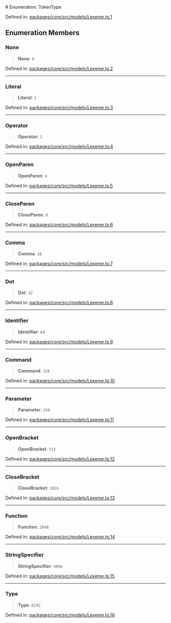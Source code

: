 <div v-pre>
# Enumeration: TokenType

Defined in: [packages/core/src/models/Lexeme.ts:1](https://github.com/mk3008/rawsql-ts/blob/3b53f17d700cf976ce5c49b674a04b41eeb14c40/packages/core/src/models/Lexeme.ts#L1)

## Enumeration Members

### None

> **None**: `0`

Defined in: [packages/core/src/models/Lexeme.ts:2](https://github.com/mk3008/rawsql-ts/blob/3b53f17d700cf976ce5c49b674a04b41eeb14c40/packages/core/src/models/Lexeme.ts#L2)

***

### Literal

> **Literal**: `1`

Defined in: [packages/core/src/models/Lexeme.ts:3](https://github.com/mk3008/rawsql-ts/blob/3b53f17d700cf976ce5c49b674a04b41eeb14c40/packages/core/src/models/Lexeme.ts#L3)

***

### Operator

> **Operator**: `2`

Defined in: [packages/core/src/models/Lexeme.ts:4](https://github.com/mk3008/rawsql-ts/blob/3b53f17d700cf976ce5c49b674a04b41eeb14c40/packages/core/src/models/Lexeme.ts#L4)

***

### OpenParen

> **OpenParen**: `4`

Defined in: [packages/core/src/models/Lexeme.ts:5](https://github.com/mk3008/rawsql-ts/blob/3b53f17d700cf976ce5c49b674a04b41eeb14c40/packages/core/src/models/Lexeme.ts#L5)

***

### CloseParen

> **CloseParen**: `8`

Defined in: [packages/core/src/models/Lexeme.ts:6](https://github.com/mk3008/rawsql-ts/blob/3b53f17d700cf976ce5c49b674a04b41eeb14c40/packages/core/src/models/Lexeme.ts#L6)

***

### Comma

> **Comma**: `16`

Defined in: [packages/core/src/models/Lexeme.ts:7](https://github.com/mk3008/rawsql-ts/blob/3b53f17d700cf976ce5c49b674a04b41eeb14c40/packages/core/src/models/Lexeme.ts#L7)

***

### Dot

> **Dot**: `32`

Defined in: [packages/core/src/models/Lexeme.ts:8](https://github.com/mk3008/rawsql-ts/blob/3b53f17d700cf976ce5c49b674a04b41eeb14c40/packages/core/src/models/Lexeme.ts#L8)

***

### Identifier

> **Identifier**: `64`

Defined in: [packages/core/src/models/Lexeme.ts:9](https://github.com/mk3008/rawsql-ts/blob/3b53f17d700cf976ce5c49b674a04b41eeb14c40/packages/core/src/models/Lexeme.ts#L9)

***

### Command

> **Command**: `128`

Defined in: [packages/core/src/models/Lexeme.ts:10](https://github.com/mk3008/rawsql-ts/blob/3b53f17d700cf976ce5c49b674a04b41eeb14c40/packages/core/src/models/Lexeme.ts#L10)

***

### Parameter

> **Parameter**: `256`

Defined in: [packages/core/src/models/Lexeme.ts:11](https://github.com/mk3008/rawsql-ts/blob/3b53f17d700cf976ce5c49b674a04b41eeb14c40/packages/core/src/models/Lexeme.ts#L11)

***

### OpenBracket

> **OpenBracket**: `512`

Defined in: [packages/core/src/models/Lexeme.ts:12](https://github.com/mk3008/rawsql-ts/blob/3b53f17d700cf976ce5c49b674a04b41eeb14c40/packages/core/src/models/Lexeme.ts#L12)

***

### CloseBracket

> **CloseBracket**: `1024`

Defined in: [packages/core/src/models/Lexeme.ts:13](https://github.com/mk3008/rawsql-ts/blob/3b53f17d700cf976ce5c49b674a04b41eeb14c40/packages/core/src/models/Lexeme.ts#L13)

***

### Function

> **Function**: `2048`

Defined in: [packages/core/src/models/Lexeme.ts:14](https://github.com/mk3008/rawsql-ts/blob/3b53f17d700cf976ce5c49b674a04b41eeb14c40/packages/core/src/models/Lexeme.ts#L14)

***

### StringSpecifier

> **StringSpecifier**: `4096`

Defined in: [packages/core/src/models/Lexeme.ts:15](https://github.com/mk3008/rawsql-ts/blob/3b53f17d700cf976ce5c49b674a04b41eeb14c40/packages/core/src/models/Lexeme.ts#L15)

***

### Type

> **Type**: `8192`

Defined in: [packages/core/src/models/Lexeme.ts:16](https://github.com/mk3008/rawsql-ts/blob/3b53f17d700cf976ce5c49b674a04b41eeb14c40/packages/core/src/models/Lexeme.ts#L16)
</div>
